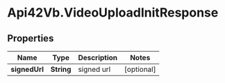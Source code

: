 # Api42Vb.VideoUploadInitResponse

## Properties

Name | Type | Description | Notes
------------ | ------------- | ------------- | -------------
**signedUrl** | **String** | signed url | [optional] 


